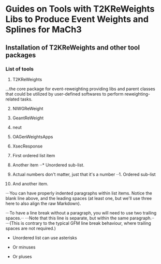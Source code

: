 # Guides on Tools with T2KReWeights Libs to Produce Event Weights and Splines for MaCh3

## Installation of T2KReWeights and other tool packages

### List of tools
1. T2KReWeights 
 
 ...the core package for event-reweighting providing libs and parent classes that could be utilized by user-defined softwares to perform reweighting-related tasks.

2. NIWGReWeight
3. GeantReWeight
4. neut
5. OAGenWeightsApps
6. XsecResponse

1. First ordered list item
2. Another item
⋅⋅* Unordered sub-list. 
1. Actual numbers don't matter, just that it's a number
⋅⋅1. Ordered sub-list
4. And another item.

⋅⋅⋅You can have properly indented paragraphs within list items. Notice the blank line above, and the leading spaces (at least one, but we'll use three here to also align the raw Markdown).

⋅⋅⋅To have a line break without a paragraph, you will need to use two trailing spaces.⋅⋅
⋅⋅⋅Note that this line is separate, but within the same paragraph.⋅⋅
⋅⋅⋅(This is contrary to the typical GFM line break behaviour, where trailing spaces are not required.)

* Unordered list can use asterisks
- Or minuses
+ Or pluses
